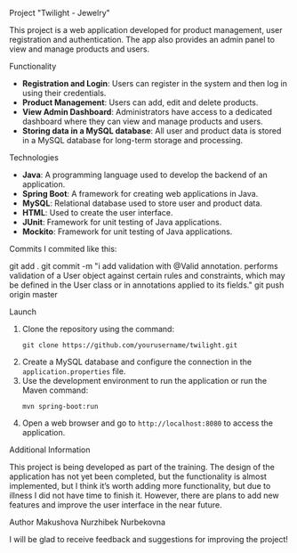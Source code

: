 Project "Twilight - Jewelry"

This project is a web application developed for product management, user registration and authentication. The app also provides an admin panel to view and manage products and users.

Functionality

- **Registration and Login**: Users can register in the system and then log in using their credentials.
- **Product Management**: Users can add, edit and delete products.
- **View Admin Dashboard**: Administrators have access to a dedicated dashboard where they can view and manage products and users.
- **Storing data in a MySQL database**: All user and product data is stored in a MySQL database for long-term storage and processing.

Technologies

- **Java**: A programming language used to develop the backend of an application.
- **Spring Boot**: A framework for creating web applications in Java.
- **MySQL**: Relational database used to store user and product data.
- **HTML**: Used to create the user interface.
- **JUnit**: Framework for unit testing of Java applications.
- **Mockito**: Framework for unit testing of Java applications.

Commits
I commited like this:

git add .
git commit -m "i add validation with @Valid annotation. performs validation of a User object against certain rules and constraints, which may be defined in the User class or in annotations applied to its fields."
git push origin master

Launch

1. Clone the repository using the command:
    ```
    git clone https://github.com/yourusername/twilight.git
    ```
2. Create a MySQL database and configure the connection in the `application.properties` file.
3. Use the development environment to run the application or run the Maven command:
    ```
    mvn spring-boot:run
    ```
4. Open a web browser and go to `http://localhost:8080` to access the application.



Additional Information

This project is being developed as part of the training. The design of the application has not yet been completed, but the functionality is almost implemented, but I think it’s worth adding more functionality, but due to illness I did not have time to finish it. However, there are plans to add new features and improve the user interface in the near future.


 Author
Makushova Nurzhibek Nurbekovna

I will be glad to receive feedback and suggestions for improving the project!

